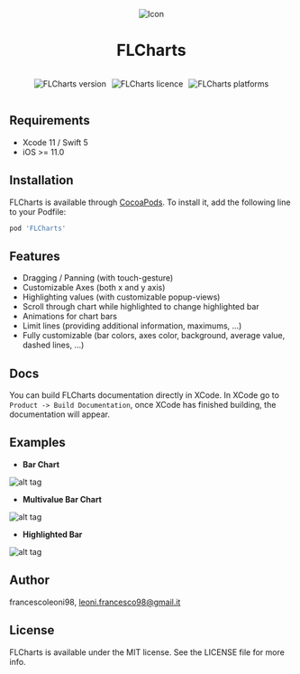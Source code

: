 <p align="center">
  <img src="https://raw.githubusercontent.com/hackiftekhar/IQKeyboardManager/master/Demo/Resources/icon.png" alt="Icon"/>
</p>
<H1 align="center">FLCharts</H1>

<div style="justify-content: center; padding: 10px; display: flex" >
  <img style="padding: 5px" src="https://img.shields.io/cocoapods/v/FLCharts.svg?style=flat"
  alt="FLCharts version"/>
   <img style="padding: 5px" src="https://img.shields.io/cocoapods/l/FLCharts.svg?style=flat"
  alt="FLCharts licence"/>
    <img style="padding: 5px" src="https://img.shields.io/cocoapods/p/FLCharts.svg?style=flat"
  alt="FLCharts platforms"/>
</div>
  
<!--[![CI Status](https://img.shields.io/travis/francescoleoni98/FLCharts.svg?style=flat)](https://travis-ci.org/francescoleoni98/FLCharts) 
[![Version](https://img.shields.io/cocoapods/v/FLCharts.svg?style=flat)](https://cocoapods.org/pods/FLCharts)
[![License](https://img.shields.io/cocoapods/l/FLCharts.svg?style=flat)](https://cocoapods.org/pods/FLCharts)
[![Platform](https://img.shields.io/cocoapods/p/FLCharts.svg?style=flat)](https://cocoapods.org/pods/FLCharts) -->

## Requirements
* Xcode 11 / Swift 5
* iOS >= 11.0


## Installation

FLCharts is available through [CocoaPods](https://cocoapods.org). To install it, add the following line to your Podfile:

```ruby
pod 'FLCharts'
```


## Features

 - Dragging / Panning (with touch-gesture)
 - Customizable Axes (both x and y axis)
 - Highlighting values (with customizable popup-views)
 - Scroll through chart while highlighted to change highlighted bar
 - Animations for chart bars
 - Limit lines (providing additional information, maximums, ...)
 - Fully customizable (bar colors, axes color, background, average value, dashed lines, ...)


## Docs

You can build FLCharts documentation directly in XCode.
In XCode go to `Product -> Build Documentation`, once XCode has finished building, the documentation will appear.


## Examples

 - **Bar Chart**

 ![alt tag](https://github.com/francescoleoni98/FLCharts/blob/main/Screenshots/base_chart.jpg)

 - **Multivalue Bar Chart**

 ![alt tag](https://github.com/francescoleoni98/FLCharts/blob/main/Screenshots/multiple_value_chart.jpg)

 - **Highlighted Bar**

 ![alt tag](https://github.com/francescoleoni98/FLCharts/blob/main/Screenshots/highlightedview_chart.jpg)

## Author

francescoleoni98, leoni.francesco98@gmail.it

## License

FLCharts is available under the MIT license. See the LICENSE file for more info.
